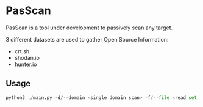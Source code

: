 # PasScan

PasScan is a tool under development to passively scan any target.

3 different datasets are used to gather Open Source Information:
- crt.sh
- shodan.io
- hunter.io

## Usage

```python
python3 ./main.py -d/--domain <single domain scan> -f/--file <read set of domains from file> -e/--email <path to file with hunter.io API_KEY>
```
